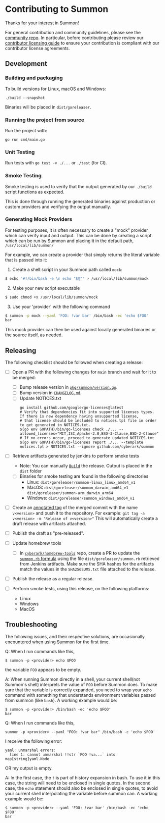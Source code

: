 # Contributing to Summon

Thanks for your interest in Summon!


For general contribution and community guidelines, please see the [community repo](https://github.com/cyberark/community).
In particular, before contributing please review our [contributor licensing guide](https://github.com/cyberark/community/blob/main/CONTRIBUTING.md#when-the-repo-does-not-include-the-cla)
to ensure your contribution is compliant with our contributor license agreements.

## Development

### Building and packaging

To build versions for Linux, macOS and Windows:

```
./build --snapshot
```

Binaries will be placed in `dist/goreleaser`.

### Running the project from source

Run the project with:

```
go run cmd/main.go
```

### Unit Testing

Run tests with `go test -v ./...` or `./test` (for CI).

### Smoke Testing

Smoke testing is used to verify that the output generated by our `./build` script
functions as expected.

This is done through running the generated binaries against production or custom
providers and verifying the output manually.

### Generating Mock Providers

For testing purposes, it is often necessary to create a "mock" provider which can verify
input and output. This can be done by creating a script which can be run by Summon and
placing it in the default path, `/usr/local/lib/summon/`

For example, we can create a provider that simply returns the literal variable that is
passed into it:

1. Create a shell script in your Summon path called `mock`:
```bash
$ echo '#!/bin/bash -e \n echo "$@"' > /usr/local/lib/summon/mock
```

2. Make your new script executable
```bash
$ sudo chmod +x /usr/local/lib/summon/mock
```

3. Use your 'provider' with the following command
```bash
$ summon -p mock --yaml 'FOO: !var bar' /bin/bash -ec 'echo $FOO'
bar
```

This mock provider can then be used against locally generated binaries or the source
itself, as needed.

## Releasing

The following checklist should be followed when creating a release:

- [ ] Open a PR with the following changes for `main` branch and wait for it to be merged:
  - [ ] Bump release version in [`pkg/summon/version.go`](pkg/summon/version.go).
  - [ ] Bump version in [`CHANGELOG.md`](CHANGELOG.md).
  - [ ] Update NOTICES.txt
    ```sh-session
    go install github.com/google/go-licenses@latest
    # Verify that dependencies fit into supported licenses types. If there is new dependency having unsupported license,
    # that license should be included to notices.tpl file in order to get generated in NOTICES.txt.
    $(go env GOPATH)/bin/go-licenses check ./... --allowed_licenses="MIT,ISC,Apache-2.0,BSD-3-Clause,BSD-2-Clause"
    # If no errors occur, proceed to generate updated NOTICES.txt
    $(go env GOPATH)/bin/go-licenses report ./... --template notices.tpl > NOTICES.txt --ignore github.com/cyberark/summon
    ```

- [ ] Retrieve artifacts generated by jenkins to perform smoke tests
   - Note: You can manually [`Build`](./build) the release. Output is placed in the `dist` folder
   - [ ] Binaries for smoke testing are found in the following directories
        - Linux:   `dist/goreleaser/summon-linux_linux_amd64_v1`
        - MacOS:   `dist/goreleaser/summon_darwin_amd64_v1`
                   `dist/goreleaser/summon-arm_darwin_arm64`
        - Windows: `dist/goreleaser/summon_windows_amd64_v1`

- [ ] Create an [annotated tag](https://git-scm.com/book/en/v2/Git-Basics-Tagging#_annotated_tags)
      of the merged commit with the name `v<version>` and push it to the
      repository. For example: `git tag -a v<version> -m "Release of v<version>"`
      This will automatically create a draft release with artifacts attached.

- [ ] Publish the draft as "pre-released".

- [ ] Update homebrew tools
  - [ ] In [`cyberark/homebrew-tools`](https://github.com/cyberark/homebrew-tools)
        repo, create a PR to update the [`summon.rb` formula](https://github.com/cyberark/homebrew-tools/blob/main/summon.rb#L4-L6)
        using the file `dist/goreleaser/summon.rb` retrieved from Jenkins artifacts.
        Make sure the SHA hashes for the artifacts match the values in the `SHA256SUMS.txt`
        file attached to the release.

- [ ] Publish the release as a regular release.

- [ ] Perform smoke tests, using this release, on the following platforms:
    - Linux
    - Windows
    - MacOS

## Troubleshooting

The following issues, and their respective solutions, are occasionally encountered when
using Summon for the first time.

Q:  When I run commands like this,
```
$ summon -p <provider> echo $FOO
```
the variable `FOO` appears to be empty.

A:  When running Summon directly in a shell, your current shell(not Summon's shell) interprets
    the value of `FOO` before Summon does. To make sure that the variable is correctly
    expanded, you need to wrap your `echo` command with something that understands
    environment variables passed from summon (like `bash`).
    A working example would be:
```
$ summon -p <provider> /bin/bash -ec 'echo $FOO'
bar
```

Q:  When I run commands like this,
```
summon -p <provider> --yaml "FOO: !var bar" /bin/bash -c 'echo $FOO'
```
I receive the following error:
```
yaml: unmarshal errors:
  line 1: cannot unmarshal !!str `FOO !va...` into map[string]yaml.Node
```
OR my output is empty.

A:  In the first case, the `!` is part of history expansion in bash. To use it in this
    case, the string will need to be enclosed in single quotes.
    In the second case, the `echo` statement should also be enclosed in single quotes, to
    avoid your current shell interpolating the variable before summon can.
    A working example would be:
```
$ summon -p <provider> --yaml 'FOO: !var bar' /bin/bash -ec 'echo $FOO'
bar
```
